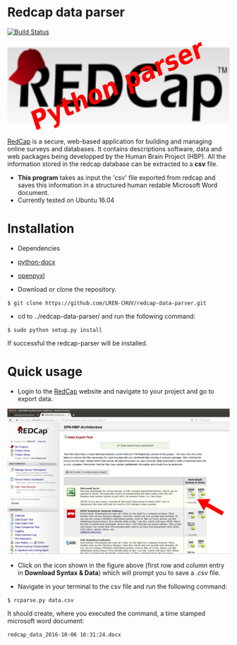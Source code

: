 # Redcap data parser

[![Build Status](https://travis-ci.org/LREN-CHUV/hbp-parser.svg?branch=master)](https://travis-ci.org/LREN-CHUV/hbp-parser)

<img src="docs/redcap_logo.png" width="600" height="200" />

[RedCap](https://lren.chuv.ch/redcap/) is a secure, web-based application for building and managing online surveys and databases.
It contains descriptions software, data and web packages being developped by the Human Brain Project (HBP). All the information stored in the redcap database can be extracted to a **csv** file. 

* **This program** takes as input the 'csv' file exported from redcap and saves this information in a structured human redable Microsoft Word document.
* Currently tested on Ubuntu 16.04

# Installation

* Dependencies

* [python-docx](https://python-docx.readthedocs.io/en/latest/)
* [openpyxl](https://openpyxl.readthedocs.io/en/default/)

* Download or clone the repository.

```
$ git clone https://github.com/LREN-CHUV/redcap-data-parser.git
```

* cd to ../redcap-data-parser/ and run the following command:

```
$ sudo python setup.py install
```
If successful the redcap-parser will be installed. 


# Quick usage

* Login to the [RedCap](https://lren.chuv.ch/redcap/)  website and navigate to your project and go to export data. 

![alt text](docs/redcap-website.png "The redcap website")

* Click on the icon shown in the figure above (first row and column entry in **Download Syntax & Data**) which 
   will prompt you to save a .csv file.

* Navigate in your terminal to the csv file and run the following command:

```
$ rcparse.py data.csv 
```
It should create, where you executed the command, a time stamped microsoft word document:

```
redcap_data_2016-10-06 16:31:24.docx
```


